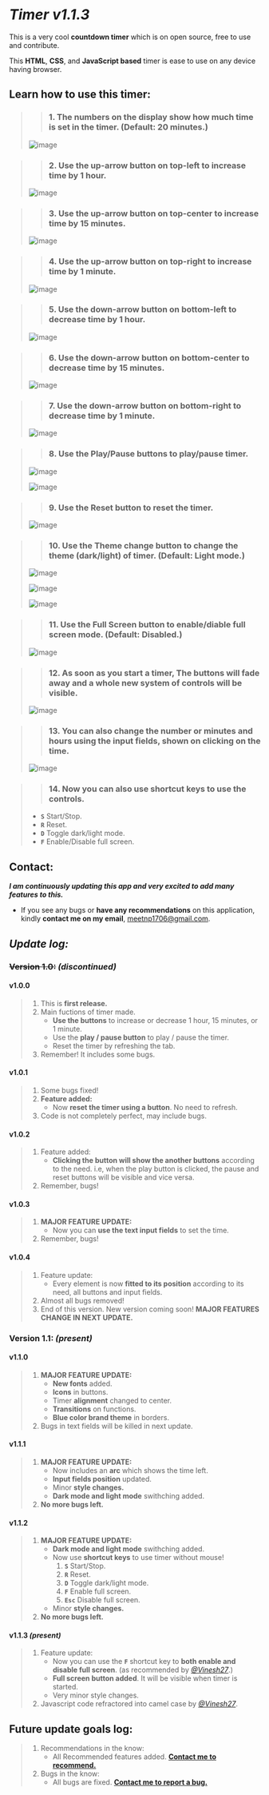 # ***Timer v1.1.3***

This is a very cool **countdown timer** which is on open source, free to use and contribute.

This **HTML**, **CSS**, and **JavaScript based** timer is ease to use on any device having browser.


## Learn how to use this timer:


>> ### 1. The numbers on the display **show how much time** is set in the timer. (Default: 20 minutes.)
> 
> ![image](https://user-images.githubusercontent.com/89027512/161437351-10da30a5-8d89-4739-9760-faabd981de9b.png)

>> ### 2. Use the up-arrow button on top-left to increase time by 1 hour.
> 
> ![image](https://user-images.githubusercontent.com/89027512/161437416-72b7871c-3666-44c9-b23a-0e6b520f7a5d.png)

>> ### 3. Use the up-arrow button on top-center to increase time by 15 minutes.
> 
> ![image](https://user-images.githubusercontent.com/89027512/161437426-6000949e-f7c3-4f1d-a5df-580fd8aa7278.png)

>> ### 4. Use the up-arrow button on top-right to increase time by 1 minute.
> 
> ![image](https://user-images.githubusercontent.com/89027512/161437438-14322d89-9e2a-4856-ba4a-32f81af40c78.png)

>> ### 5. Use the down-arrow button on bottom-left to decrease time by 1 hour.
> 
> ![image](https://user-images.githubusercontent.com/89027512/161437986-291b4535-93db-49f1-b4ea-3b03f287180e.png)

>> ### 6. Use the down-arrow button on bottom-center to decrease time by 15 minutes.
> 
> ![image](https://user-images.githubusercontent.com/89027512/161437995-964f8c70-f4cb-447a-80b5-c5d0c8190116.png)

>> ### 7. Use the down-arrow button on bottom-right to decrease time by 1 minute.
> 
> ![image](https://user-images.githubusercontent.com/89027512/161438008-81f688b5-f507-475b-91b9-43f5eb374859.png)

>> ### 8. Use the **Play/Pause** buttons to play/pause timer.
> 
> ![image](https://user-images.githubusercontent.com/89027512/161438023-f09de7e5-8653-472f-8d93-24796036e029.png)
> 
> ![image](https://user-images.githubusercontent.com/89027512/161438037-c0fab25d-5396-4058-b590-f9ce19e68faf.png)

>> ### 9. Use the **Reset** button to reset the timer.
> 
> ![image](https://user-images.githubusercontent.com/89027512/161438052-ffb0f6a9-bba6-48f5-a616-7829eedb5753.png)

>> ### 10. Use the **Theme change** button to change the theme (dark/light) of timer. (Default: Light mode.)
> 
> ![image](https://user-images.githubusercontent.com/89027512/161438078-439ffe65-5999-4603-9f7f-98c34e1cd5f2.png)
> 
> ![image](https://user-images.githubusercontent.com/89027512/161438099-c2d91ddd-56fe-4736-aea8-105f419c1936.png)
> 
> ![image](https://user-images.githubusercontent.com/89027512/161438111-4c9adda5-c60a-4226-be06-5621a56322e7.png)

>> ### 11. Use the **Full Screen** button to enable/diable full screen mode. (Default: Disabled.)
> 
> ![image](https://user-images.githubusercontent.com/89027512/161438135-1f775c68-7dd1-489d-a221-caaaffb69faf.png)

>> ### 12. As soon as you **start a timer, The buttons will fade away** and a whole new system of controls will be visible.
> 
> ![image](https://user-images.githubusercontent.com/89027512/161438585-70b86105-b734-4ee6-98e6-95458a797346.png)

>> ### 13. You can also change the number or minutes and hours using the input fields, shown on clicking on the time.
> 
> ![image](https://user-images.githubusercontent.com/89027512/161438676-fcc7b4f0-cc97-4340-b0b2-c1026557f336.png)

>> ### 14. Now you can also use **shortcut keys** to use the controls.
>  - **```S```** Start/Stop.
>  - **```R```** Reset.
>  - **```D```** Toggle dark/light mode.
>  - **```F```** Enable/Disable full screen.


## Contact:
_**I am continuously updating this app and very excited to add many features to this.**_
- If you see any bugs or **have any recommendations** on this application, kindly **contact me on my email**, meetnp1706@gmail.com.

## **_Update log:_**


### ~~Version 1.0:~~ _(discontinued)_


#### v1.0.0 
> 1. This is **first release.** 
> 2. Main fuctions of timer made.
>    - **Use the buttons** to increase or decrease 1 hour, 15 minutes, or 1 minute.
>    - Use the **play / pause button** to play / pause the timer.
>    - Reset the timer by refreshing the tab.
> 3. Remember! It includes some bugs.


#### v1.0.1
> 1. Some bugs fixed!
> 2. **Feature added:** 
>    - Now **reset the timer using a button**. No need to refresh.
> 3. Code is not completely perfect, may include bugs.


#### v1.0.2
> 1. Feature added:
>    - **Clicking the button will show the another buttons** according to the need. i.e, when the play button is clicked, the pause and reset buttons will be visible and vice versa. 
> 2. Remember, bugs!


#### v1.0.3
> 1. **MAJOR FEATURE UPDATE:**
>    - Now you can **use the text input fields** to set the time. 
> 2. Remember, bugs!


#### v1.0.4
> 1. Feature update:
>    - Every element is now **fitted to its position** according to its need, all buttons and input fields.
> 2. Almost all bugs removed!
> 3. End of this version. New version coming soon! **MAJOR FEATURES CHANGE IN NEXT UPDATE.** 


### **Version 1.1:** _(present)_


#### v1.1.0 
> 1. **MAJOR FEATURE UPDATE:**
>    - **New fonts** added.
>    - **Icons** in buttons.
>    - Timer **alignment** changed to center.
>    - **Transitions** on functions.
>    - **Blue color brand theme** in borders.
> 2. Bugs in text fields will be killed in next update.


#### v1.1.1
> 1. **MAJOR FEATURE UPDATE:**
>    - Now includes an **arc** which shows the time left.
>    - **Input fields position** updated.
>    - Minor **style changes.**
>    - **Dark mode and light mode** swithching added.
> 2. **No more bugs left.**


#### v1.1.2
> 1. **MAJOR FEATURE UPDATE:**
>    - **Dark mode and light mode** swithching added.
>    - Now use **shortcut keys** to use timer without mouse!
>      1. **```S```** Start/Stop.
>      2. **```R```** Reset.
>      3. **```D```** Toggle dark/light mode.
>      4. **```F```** Enable full screen.
>      5. **```Esc```** Disable full screen.
>    - Minor **style changes.**
> 2. **No more bugs left.**


#### v1.1.3 _(present)_
> 1. Feature update:
>    - Now you can use the **```F```** shortcut key to **both enable and disable full screen**. (as recommended by _[@Vinesh27](https://github.com/vinesh27)_.)
>    - **Full screen button added**. It will be visible when timer is started.
>    - Very minor style changes.
> 2. Javascript code refractored into camel case by _[@Vinesh27](https://github.com/vinesh27)_.


## Future update goals log:
> 1. Recommendations in the know:
>    - All Recommended features added. [**Contact me to recommend.**](https://github.com/MeetPatel1706)
> 2. Bugs in the know:
>    - All bugs are fixed. [**Contact me to report a bug.**](https://github.com/MeetPatel1706)
